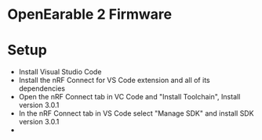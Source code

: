 # OpenEarable 2 Firmware

# Setup
- Install Visual Studio Code
- Install the nRF Connect for VS Code extension and all of its dependencies
- Open the nRF Connect tab in VC Code and "Install Toolchain", Install version 3.0.1
- In the nRF Connect tab in VS Code select "Manage SDK" and install SDK version 3.0.1
- 
